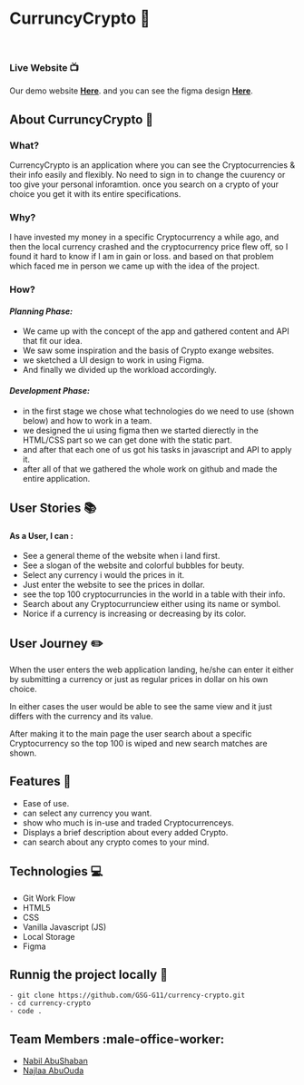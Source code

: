 # CurruncyCrypto :currency_exchange:

<br>


### **Live Website** :tv: 


 Our demo website [**Here**](https://gsg-g11.github.io/currency-crypto/). 
 and you can see the figma design [**Here**](https://www.figma.com/file/g2o7Iv3H7AV2roQkeZMouD/API-Sketch?node-id=0%3A1). 




## **About CurruncyCrypto** :money_with_wings: 


### What?

 CurrencyCrypto is an application where you can see the Cryptocurrencies & their info easily and flexibly. No need to sign in to change the cuurency or too give your personal inforamtion. once you search on a crypto of your choice you get it with its entire specifications.

### Why?

I have invested my money in a specific Cryptocurrency a while ago, and then the local currency crashed and the cryptocurrency price flew off, so I found it hard to know if I am in gain or loss. and based on that problem which faced me in person we came up with the idea of the project.

### How?

#### *Planning Phase:*
- We came up with the concept of the app and gathered content and API that fit our idea.
- We saw some inspiration and the basis of Crypto exange websites.
- we sketched a UI design to work in using Figma.
- And finally we divided up the workload accordingly.

#### *Development Phase:*
- in the first stage we chose what technologies do we need to use (shown below) and how to work in a team.
- we designed the ui using figma then we started dierectly in the HTML/CSS part so we can get done with the static part.
- and after that each one of us got his tasks in javascript and API to apply it.
- after all of that we gathered the whole work on github and made the entire application.


## **User Stories**  :books: 

#### As a User, I can :
- See a general theme of the website when i land first.
- See a slogan of the website and colorful bubbles for beuty.
- Select any currency i would the prices in it.
- Just enter the website to see the prices in dollar.
- see the top 100 cryptocurruncies in the world in a table with their info.
- Search about any Cryptocurrunciew either using its name or symbol.
- Norice if a currency is increasing or decreasing by its color.



## **User Journey**  :pencil2:
 When the user enters the web application landing, he/she can enter it either by submitting a currency or just as regular prices in dollar on his own choice.
 
In either cases the user would be able to see the same view and it just differs with the currency and its value.

After making it to the main page the user search about a specific Cryptocurrency so the top 100 is wiped and new search matches are shown.



## **Features** :stars: 

* Ease of use.
* can select any currency you want.
* show who much is in-use and traded Cryptocurrenceys.
* Displays a brief description about every added Crypto.
* can search about any crypto comes to your mind.




 
 
## **Technologies** :computer: 

- Git Work Flow
- HTML5
- CSS
- Vanilla Javascript (JS)
- Local Storage
- Figma

 

## Runnig the project locally :hotel:


```
- git clone https://github.com/GSG-G11/currency-crypto.git
- cd currency-crypto
- code . 
```

## **Team Members** :male-office-worker: 


* [Nabil AbuShaban](https://github.com/nabilramy)
* [Najlaa AbuOuda](https://github.com/EngNajlaa)


